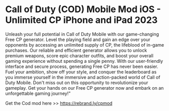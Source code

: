 # Call of Duty (COD) Mobile Mod iOS - Unlimited CP iPhone and iPad 2023

Unleash your full potential in Call of Duty Mobile with our game-changing Free CP generator. Level the playing field and gain an edge over your opponents by accessing an unlimited supply of CP, the lifeblood of in-game purchases. Our reliable and efficient generator allows you to unlock premium weapons, score epic character outfits, and boost your overall gaming experience without spending a single penny. With our user-friendly interface and secure process, generating Free CP has never been easier. Fuel your ambition, show off your style, and conquer the leaderboard as you immerse yourself in the immersive and action-packed world of Call of Duty Mobile. Don't miss out on this opportunity to revolutionize your gameplay. Get your hands on our Free CP generator now and embark on an unforgettable gaming journey!"

Get the Cod mod here >> https://rebrand.ly/cpmod
